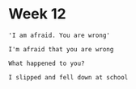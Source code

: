 # Week 12

```
'I am afraid. You are wrong'

I'm afraid that you are wrong
```

```
What happened to you?

I slipped and fell down at school
```

